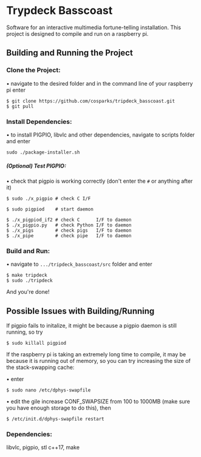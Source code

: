 # Trypdeck Basscoast

Software for an interactive multimedia fortune-telling installation.  This project is designed to compile and run on a raspberry pi.

## Building and Running the Project
### Clone the Project:
• navigate to the desired folder and in the command line of your raspberry pi enter
```
$ git clone https://github.com/cosparks/tripdeck_basscoast.git
$ git pull
```
### Install Dependencies:
• to install PIGPIO, libvlc and other dependencies, navigate to scripts folder and enter
```
sudo ./package-installer.sh
```

##### (Optional) Test PIGPIO:
• check that pigpio is working correctly (don't enter the `#` or anything after it)
```
$ sudo ./x_pigpio # check C I/F

$ sudo pigpiod    # start daemon

$ ./x_pigpiod_if2 # check C      I/F to daemon
$ ./x_pigpio.py   # check Python I/F to daemon
$ ./x_pigs        # check pigs   I/F to daemon
$ ./x_pipe        # check pipe   I/F to daemon
```
### Build and Run:
• navigate to `.../tripdeck_basscoast/src` folder and enter
```
$ make tripdeck
$ sudo ./tripdeck
```
And you're done!

## Possible Issues with Building/Running

If pigpio fails to initalize, it might be because a pigpio daemon is still running, so try
```
$ sudo killall pigpiod
```
If the raspberry pi is taking an extremely long time to compile, it may be because it is running out of memory, so you can try increasing the size of the stack-swapping cache:

• enter
```
$ sudo nano /etc/dphys-swapfile
```
• edit the gile increase CONF_SWAPSIZE from 100 to 1000MB (make sure you have enough storage to do this), then
```
$ /etc/init.d/dphys-swapfile restart
```

### Dependencies:
libvlc, pigpio, stl c++17, make
